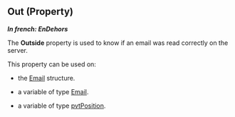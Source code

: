 
## Out (Property)

***In french: EnDehors***
	

<a name="XUse"></a>
<a name="Use"></a>
<a name="description"></a>
The **Outside** property is used to know if an email was read correctly on the server. 

This property can be used on:

- the [Email](../WDLang3/3032029.md) structure.

- a variable of type [Email](../WDLang3/1000018713.md). 

- a variable of type [pvtPosition](../WDLang1/1000020726.md). 




